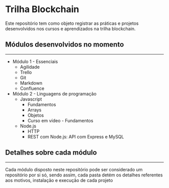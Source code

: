# Trilha Blockchain

Este repositório tem como objeto registrar as práticas e projetos desenvolvidos nos cursos e aprendizados na trilha blockchain.

## Módulos desenvolvidos no momento
---

- Módulo 1 - Essenciais
  - Agilidade
  - Trello
  - Git
  - Markdown
  - Confluence
- Módulo 2 - Linguagens de programação
  - Javascript
    - Fundamentos
    - Arrays
    - Objetos
    - Curso em vídeo - Fundamentos
  - Node.js
    - HTTP
    - REST com Node.js: API com Express e MySQL

## Detalhes sobre cada módulo
---

Cada módulo disposto neste repositório pode ser considerado um repositório por si só, sendo assim, cada pasta detém os detalhes referentes aos motivos, instalação e execução de cada projeto
